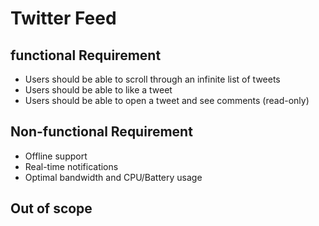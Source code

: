 # Twitter Feed

## functional Requirement

- Users should be able to scroll through an infinite list of tweets
- Users should be able to like a tweet
- Users should be able to open a tweet and see comments (read-only)

## Non-functional Requirement

- Offline support
- Real-time notifications
- Optimal bandwidth and CPU/Battery usage

## Out of scope
